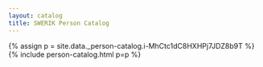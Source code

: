 ```yaml
---
layout: catalog
title: SWERIK Person Catalog
---
```

{% assign p = site.data._person-catalog.i-MhCtc1dC8HXHPj7JDZ8b9T %}
{% include person-catalog.html p=p %}

